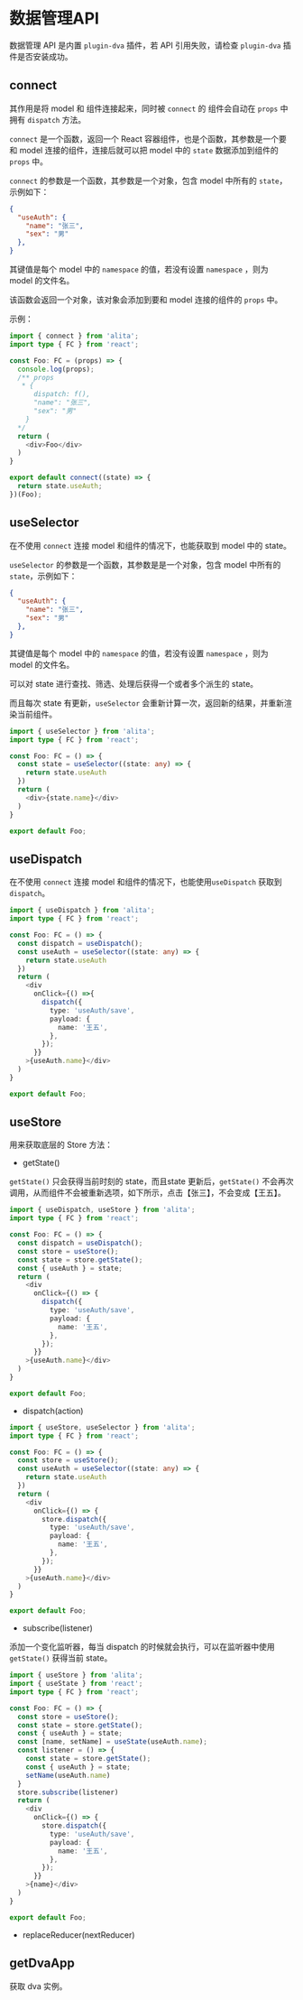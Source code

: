 # 数据管理API

数据管理 API 是内置 `plugin-dva` 插件，若 API 引用失败，请检查 `plugin-dva` 插件是否安装成功。

## connect

其作用是将 model 和 组件连接起来，同时被 `connect` 的 组件会自动在 `props` 中拥有 `dispatch` 方法。


`connect` 是一个函数，返回一个 React 容器组件，也是个函数，其参数是一个要和 model 连接的组件，连接后就可以把 model 中的 `state` 数据添加到组件的 `props` 中。

`connect` 的参数是一个函数，其参数是一个对象，包含 model 中所有的 `state`，示例如下：

```json
{
  "useAuth": {
    "name": "张三",
    "sex": "男"
  },
}
```

其键值是每个 model 中的 `namespace` 的值，若没有设置 `namespace` ，则为 model 的文件名。

该函数会返回一个对象，该对象会添加到要和 model 连接的组件的 `props` 中。

示例：

```ts
import { connect } from 'alita';
import type { FC } from 'react';

const Foo: FC = (props) => {
  console.log(props);
  /** props
   * {
      dispatch: f(),
      "name": "张三",
      "sex": "男"
    }
  */
  return (
    <div>Foo</div>
  )
}

export default connect((state) => {
  return state.useAuth;
})(Foo);
```

## useSelector

在不使用 `connect` 连接 model 和组件的情况下，也能获取到 model 中的 state。

`useSelector` 的参数是一个函数，其参数是是一个对象，包含 model 中所有的 `state`，示例如下：

```json
{
  "useAuth": {
    "name": "张三",
    "sex": "男"
  },
}
```

其键值是每个 model 中的 `namespace` 的值，若没有设置 `namespace` ，则为 model 的文件名。

可以对 state 进行查找、筛选、处理后获得一个或者多个派生的 state。

而且每次 state 有更新，`useSelector` 会重新计算一次，返回新的结果，并重新渲染当前组件。

```ts
import { useSelector } from 'alita';
import type { FC } from 'react';

const Foo: FC = () => {
  const state = useSelector((state: any) => {
    return state.useAuth
  })
  return (
    <div>{state.name}</div>
  )
}

export default Foo;
```

## useDispatch

在不使用 `connect` 连接 model 和组件的情况下，也能使用`useDispatch` 获取到 `dispatch`。


```ts
import { useDispatch } from 'alita';
import type { FC } from 'react';

const Foo: FC = () => {
  const dispatch = useDispatch();
  const useAuth = useSelector((state: any) => {
    return state.useAuth
  })
  return (
    <div
      onClick={() =>{
        dispatch({
          type: 'useAuth/save',
          payload: {
            name: '王五',
          },
        });
      }}
    >{useAuth.name}</div>
  )
}

export default Foo;
```
## useStore

用来获取底层的 Store 方法：

* getState()

`getState()` 只会获得当前时刻的 state，而且state 更新后，`getState()` 不会再次调用，从而组件不会被重新选项，如下所示，点击【张三】，不会变成【王五】。

```ts
import { useDispatch, useStore } from 'alita';
import type { FC } from 'react';

const Foo: FC = () => {
  const dispatch = useDispatch();
  const store = useStore();
  const state = store.getState();
  const { useAuth } = state;
  return (
    <div
      onClick={() => {
        dispatch({
          type: 'useAuth/save',
          payload: {
            name: '王五',
          },
        });
      }}
    >{useAuth.name}</div>
  )
}

export default Foo;
```

* dispatch(action)

```ts
import { useStore, useSelector } from 'alita';
import type { FC } from 'react';

const Foo: FC = () => {
  const store = useStore();
  const useAuth = useSelector((state: any) => {
    return state.useAuth
  })
  return (
    <div
      onClick={() => {
        store.dispatch({
          type: 'useAuth/save',
          payload: {
            name: '王五',
          },
        });
      }}
    >{useAuth.name}</div>
  )
}

export default Foo;
```

* subscribe(listener)

添加一个变化监听器，每当 dispatch 的时候就会执行，可以在监听器中使用 `getState()` 获得当前 state。

```ts
import { useStore } from 'alita';
import { useState } from 'react';
import type { FC } from 'react';

const Foo: FC = () => {
  const store = useStore();
  const state = store.getState();
  const { useAuth } = state;
  const [name, setName] = useState(useAuth.name);
  const listener = () => {
    const state = store.getState();
    const { useAuth } = state;
    setName(useAuth.name)
  }
  store.subscribe(listener)
  return (
    <div
      onClick={() => {
        store.dispatch({
          type: 'useAuth/save',
          payload: {
            name: '王五',
          },
        });
      }}
    >{name}</div>
  )
}

export default Foo;
```

* replaceReducer(nextReducer)

## getDvaApp

获取 dva 实例。
